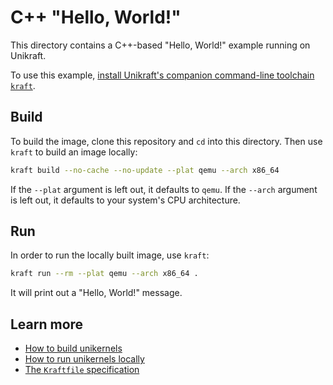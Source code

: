 # C++ "Hello, World!"

This directory contains a C++-based "Hello, World!" example running on Unikraft.

To use this example, [install Unikraft's companion command-line toolchain `kraft`](https://unikraft.org/docs/cli).

## Build

To build the image, clone this repository and `cd` into this directory.
Then use `kraft` to build an image locally:

```bash
kraft build --no-cache --no-update --plat qemu --arch x86_64
```

If the `--plat` argument is left out, it defaults to `qemu`.
If the `--arch` argument is left out, it defaults to your system's CPU architecture.

## Run

In order to run the locally built image, use `kraft`:

```bash
kraft run --rm --plat qemu --arch x86_64 .
```

It will print out a "Hello, World!" message.

## Learn more

- [How to build unikernels](https://unikraft.org/docs/cli/building)
- [How to run unikernels locally](https://unikraft.org/docs/cli/running)
- [The `Kraftfile` specification](https://unikraft.org/docs/cli/reference/kraftfile/latest)
